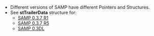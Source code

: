 * Different versions of SAMP have different Pointers and Structures.
* See **stTrailerData** structure for:
    * [SAMP 0.3.7 R1](https://github.com/BlastHackNet/mod_sa/blob/master/src/samp.h#L452)
    * [SAMP 0.3.7 R5](https://github.com/BlastHackNet/mod_sa/blob/samp-037r5/src/samp.h#L461)
    * [SAMP 0.3DL](https://github.com/BlastHackNet/mod_sa/blob/samp-03dl/src/samp.h#L460)